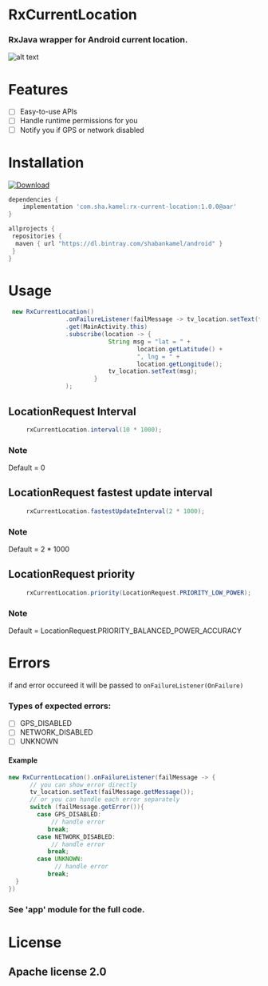 






# RxCurrentLocation
###  RxJava wrapper for Android current location.

![alt text](https://github.com/ShabanKamell/RxCurrentLocation/blob/master/blob/master/raw/mobile-location.png "Sample App")

# Features

 - [ ] Easy-to-use APIs
 - [ ] Handle runtime permissions for you
 - [ ] Notify you if GPS or network disabled

# Installation
[ ![Download](https://api.bintray.com/packages/shabankamel/android/rxcurrentlocation/images/download.svg) ](https://bintray.com/shabankamel/android/rxcurrentlocation/_latestVersion)
```groovy
dependencies {
    implementation 'com.sha.kamel:rx-current-location:1.0.0@aar'
}

allprojects {
 repositories { 
  maven { url "https://dl.bintray.com/shabankamel/android" } 
 }
}
```
# Usage
```java
 new RxCurrentLocation()
                .onFailureListener(failMessage -> tv_location.setText(failMessage.getMessage()))
                .get(MainActivity.this)
                .subscribe(location -> {
                            String msg = "lat = " +
                                    location.getLatitude() +
                                    ", lng = " +
                                    location.getLongitude();
                            tv_location.setText(msg);
                        }
                );
```

## LocationRequest Interval
```java
     rxCurrentLocation.interval(10 * 1000);
```
### Note
Default = 0

## LocationRequest fastest update interval
```java
     rxCurrentLocation.fastestUpdateInterval(2 * 1000);
```
### Note
Default = 2 * 1000

## LocationRequest priority

```java
     rxCurrentLocation.priority(LocationRequest.PRIORITY_LOW_POWER);
```
### Note
Default = LocationRequest.PRIORITY_BALANCED_POWER_ACCURACY

# Errors
if and error occureed it will be passed to `onFailureListener(OnFailure)`
### Types of expected errors:

 - [ ] GPS_DISABLED
 - [ ] NETWORK_DISABLED
 - [ ] UNKNOWN

#### Example
```java
new RxCurrentLocation().onFailureListener(failMessage -> {  
      // you can show error directly
      tv_location.setText(failMessage.getMessage()); 
      // or you can handle each error separately
      switch (failMessage.getError()){  
        case GPS_DISABLED:  
            // handle error  
           break;  
        case NETWORK_DISABLED:  
            // handle error  
           break;  
        case UNKNOWN:  
             // handle error  
           break;  
  } 
})
```

### See 'app' module for the full code.

# License

## Apache license 2.0
